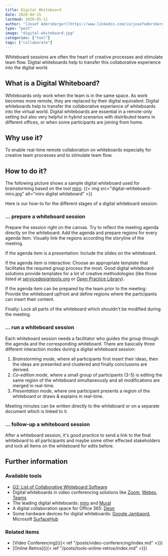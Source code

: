 ```yaml
---
title: Digital Whiteboard
date: 2020-04-15
lastmod: 2020-05-11
author: "[Josef Adersberger](https://www.linkedin.com/in/josefadersberger)"
type: "post"
image: "digital-whiteboard.jpg"
categories: ["tool"]
tags: ["collaborate"]
---
```


Whiteboard sessions are often the heart of creative processes and stimulate team flow. Digital whiteboards help to transfer this collaborative experience into the digital world.

<!--more-->

## What is a Digital Whiteboard?

Whiteboards only work when the team is in the same space. As work becomes more remote, they are replaced by their digital equivalent. Digital whiteboards help to transfer the collaborative experience of whiteboards into the virtual world. Digital whiteboards are essential in a remote-only setting but also very helpful in hybrid scenarios with distributed teams in different offices, or when some participants are joining from home.

## Why use it?

To enable real-time remote collaboration on whiteboards especially for creative team processes and to stimulate team flow.

## How to do it?

The following picture shows a sample digital whiteboard used for brainstorming based on the tool [miro](https://miro.com).
{{< img src="digital-whiteboard-miro.jpg" alt="miro digital whiteboard" >}}

Here is our how-to for the different stages of a digital whiteboard session:

### ... prepare a whiteboard session

Prepare the session right on the canvas. Try to reflect the meeting agenda directly on the whiteboard: Add the agenda and prepare regions for every agenda item. Visually link the regions according the storyline of the meeting.

If the agenda item is a presentation: Include the slides on the whiteboard.

If the agenda item is interactive: Choose an appropriate template that facilitates the required group process the most. Good digital whiteboard solutions provide templates for a lot of creative methodologies (like those listed at [servicedesigntools.org](https://servicedesigntools.org/tools) or [Open Practice Library](https://openpracticelibrary.com)).

If the agenda item can be prepared by the team prior to the meeting: Provide the whiteboard upfront and define regions where the participants can insert their content.

Finally: Lock all parts of the whiteboard which shouldn't be modified during the meeting.

### ... run a whiteboard session

Each whiteboard session needs a facilitator who guides the group through the agenda and the corresponding whiteboard. There are basically three different interaction modes during a digital whiteboard session:

1. _Brainstorming mode_, where all participants first insert their ideas, then the ideas are presented and clustered and finally conclusions are derived.
2. _Co-edition mode_, where a small group of participants (3-5) is editing the same region of the whiteboard simultaneously and all modifications are merged in real-time.
3. _Presentation mode_, where one participant presents a region of the whiteboard or draws & explains in real-time.

Meeting minutes can be written directly to the whiteboard or on a separate document which is linked to it.

### ... follow-up a whiteboard session

After a whiteboard session, it's good practice to send a link to the final whiteboard to all participants and maybe some other effected stakeholders and lock all items on the whiteboard for edits before.

## Further information

### Available tools

* [G2: List of Collaborative Whiteboard Software](https://www.g2.com/categories/collaborative-whiteboard)
* Digital whiteboards in video conferencing solutions like [Zoom](https://support.zoom.us/hc/en-us/articles/205677665-Sharing-a-whiteboard), [Webex](https://help.webex.com/de-de/zfhy55/Use-the-Whiteboard-on-Cisco-Webex-Board), [Teams](https://myteamsday.com/2019/11/19/how-to-use-whiteboard-in-teams-meetings)
* The leading digital whiteboards: [miro](https://miro.com) and [Mural](https://mural.co)
* A digital collaboration space for Office 365: [Deon](https://deon.de)
* Some hardware devices for digital whiteboards: [Google Jambaord](https://gsuite.google.com/products/jamboard/), Microsoft [SurfaceHub](https://www.microsoft.com/en-us/surface/business/surface-hub-2)

### Related items

* [Video Conferencing]({{< ref "/posts/video-conferencing/index.md" >}})
* [Online Retros]({{< ref "/posts/tools-online-retros/index.md" >}})
